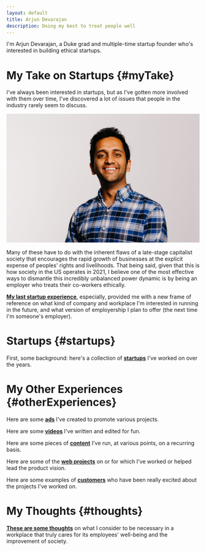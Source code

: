 ```yaml
---
layout: default
title: Arjun Devarajan
description: Doing my best to treat people well
---
```


I'm Arjun Devarajan, a Duke grad and multiple-time startup founder who's interested in building ethical startups. 

# My Take on Startups {#myTake}

I've always been interested in startups, but as I've gotten more involved with them over time, I've discovered a lot of issues that people in the industry rarely seem to discuss. 

![Me](./assets/images/Arjun_Headshot.jpg)

Many of these have to do with the inherent flaws of a late-stage capitalist society that encourages the rapid growth of businesses at the explicit expense of peoples' rights and livelihoods. That being said, given that this is how society in the US operates in 2021, I believe one of the most effective ways to dismantle this incredibly unbalanced power dynamic is by being an employer who treats their co-workers ethically. 

[**My last startup experience**](./collections/startups/toucan-ai), especially, provided me with a new frame of reference on what kind of company and workplace I'm interested in running in the future, and what version of employership I plan to offer (the next time I'm someone's employer). 

# Startups {#startups}

First, some background: here's a collection of [**startups**](./collections/startups) I've worked on over the years.

# My Other Experiences {#otherExperiences}

Here are some [**ads**](./collections/ads) I've created to promote various projects.

Here are some [**videos**](./collections/videos) I've written and edited for fun.

Here are some pieces of [**content**](./collections/content) I've run, at various points, on a recurring basis.

Here are some of the [**web projects**](./collections/projects) on or for which I've worked or helped lead the product vision.

Here are some examples of [**customers**](./collections/reviews) who have been really excited about the projects I've worked on.

<!-- Here are some examples of [**non-startup-related things**](./collections/notstartups) I've been involved with in recent years. -->

# My Thoughts {#thoughts}

[**These are some thoughts**](./collections/ethics) on what I consider to be necessary in a workplace that truly cares for its employees' well-being and the improvement of society.
